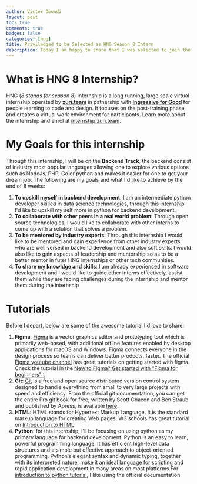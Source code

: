 ```yaml
---
author: Victor Omondi
layout: post
toc: true
comments: true
badges: false
categories: [hng]
title: Priviledged to be Selected as HNG Season 8 Intern
description: Today I am happy to share that I was selected to join the HNG 8 intern workspace as a backend engineer, and lot more...
---
```


# What is HNG 8 Internship?
HNG (*8 stands for season 8*) Internship is a long running, large scale virtual internship operated by **[zuri.team](https://zuri.team)** in patnership with **[Ingressive for Good](https://ingressive.org/)** for people learning to code and design. It focuses on the post-training phase, and creates a virtual work environment for participants. Learn more about the internship and enrol at [internship.zuri.team](https://internship.zuri.team).

# My Goals for this internship
Through this internship, I will be on the **Backend Track**, the backend consist of industry most popular languages allowing one to explore various options such as NodeJs, PHP, Go or python and makes it easier for one to get your dream job. The following are my goals and what I'd like to achieve by the end of 8 weeks:
1. **To upskill myself in backend development**: I am an intermediate python developer skilled in data science technologies, through this internship I'd like to upskill my self more in python for backend development.
2. **To collaborate with other peers in a real world problem**: Through open source technologies, I would like to collaborate with other interns to come up with a solution that solves a problem.
3. **To be mentored by industry experts**: Through this internship I would like to be mentored and gain experience from other industry experts who are well versed in backend development and also soft skills. I would also like to gain aspects of leadership and mentorship so as to be a better mentor in futer HNG internships or other tech communities.
4. **To share my knowldge and skills**: I am already experienced in software development and I would like to guide other interns effectively, assist them while they are facing challenges during the internship and mentor them during the internship

# Tutorials
Before I depart, below are some of the awesome tutorial I'd love to share:
1. **Figma**: [Figma](https://www.figma.com/) is a vector graphics editor and prototyping tool which is primarily web-based, with additional offline features enabled by desktop applications for macOS and Windows. Figma connects everyone in the design process so teams can deliver better products, faster. The official [Figma youtube channel](https://www.youtube.com/channel/UCQsVmhSa4X-G3lHlUtejzLA) has great tutorials on getting started with figma. Check the tutorial in the [New to Figma? Get started with "Figma for beginners" t](https://www.youtube.com/watch?v=Cx2dkpBxst8&list=PLXDU_eVOJTx7QHLShNqIXL1Cgbxj7HlN4)
2. **Git**: [Git](https://git-scm.com/) is a free and open source distributed version control system designed to handle everything from small to very large projects with speed and efficiency. From the official git documentation, you can get the entire Pro git book for free, written by Scott Chacon and Ben Straub and published by Apress, is available [here](https://git-scm.com/book/en/v2).
3. **HTML**: HTML stands for Hypertext Markup Language. It is the standard markup language for creating Web pages. W3 schools has great tutorial on [Introduction to HTML](https://www.w3schools.com/html/html_intro.asp)
4. **Python**: for this internship, I'll be focusing on using python as my primary language for backend development. Python is an easy to learn, powerful programming language. It has efficient high-level data structures and a simple but effective approach to object-oriented programming. Python’s elegant syntax and dynamic typing, together with its interpreted nature, make it an ideal language for scripting and rapid application development in many areas on most platforms.For [introduction to python tutorial](https://docs.python.org/3/tutorial/), I like using the official documentation
